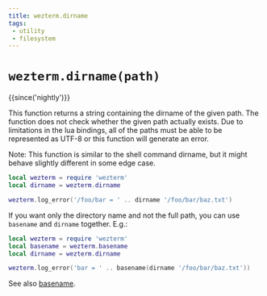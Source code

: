 ```yaml
---
title: wezterm.dirname
tags:
 - utility
 - filesystem
---
```

# `wezterm.dirname(path)`

{{since('nightly')}}

This function returns a string containing the dirname of the given path.
The function does not check whether the given path actually exists.
Due to limitations in the lua bindings, all of the paths
must be able to be represented as UTF-8 or this function will generate an
error.

Note: This function is similar to the shell command dirname, but it might
behave slightly different in some edge case.

```lua
local wezterm = require 'wezterm'
local dirname = wezterm.dirname

wezterm.log_error('/foo/bar = ' .. dirname '/foo/bar/baz.txt')
```

If you want only the directory name and not the full path, you can use
`basename` and `dirname` together. E.g.:
```lua
local wezterm = require 'wezterm'
local basename = wezterm.basename
local dirname = wezterm.dirname

wezterm.log_error('bar = ' .. basename(dirname '/foo/bar/baz.txt'))
```

See also [basename](basename.md).
